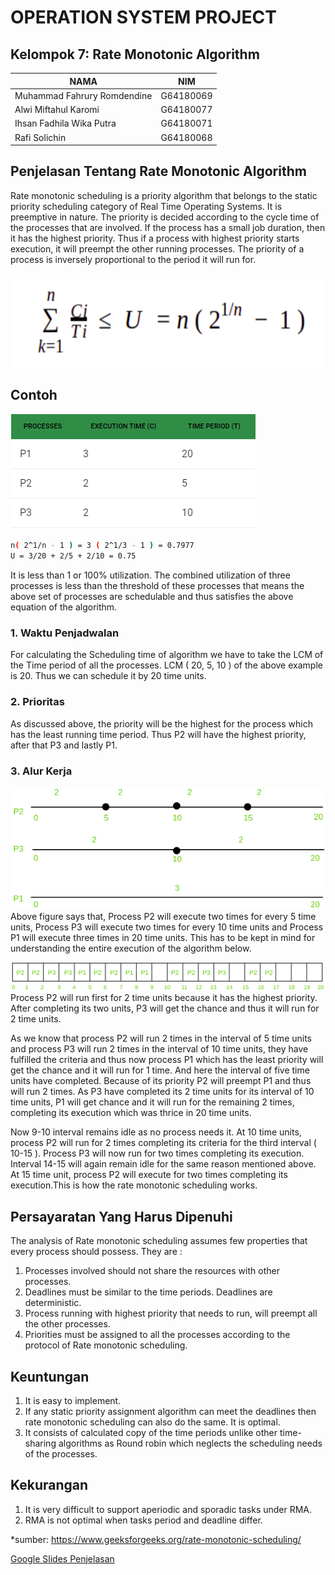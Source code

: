 # OPERATION SYSTEM PROJECT

## Kelompok 7: Rate Monotonic Algorithm

| NAMA | NIM |
| ------ | ------ |
| Muhammad Fahrury Romdendine | G64180069 |
| Alwi Miftahul Karomi | G64180077 |
| Ihsan Fadhila Wika Putra | G64180071 |
| Rafi Solichin | G64180068 |


## Penjelasan Tentang Rate Monotonic Algorithm
Rate monotonic scheduling is a priority algorithm that belongs to the static priority scheduling category of Real Time Operating Systems. It is preemptive in nature. The priority is decided according to the cycle time of the processes that are involved. If the process has a small job duration, then it has the highest priority. Thus if a process with highest priority starts execution, it will preempt the other running processes. The priority of a process is inversely proportional to the period it will run for.

![alt text](https://github.com/fahrury-rdd27/SO-PROJEK/blob/master/formula7.png)

## Contoh
![alt text](https://github.com/fahrury-rdd27/SO-PROJEK/blob/master/cth.png)


```sh
n( 2^1/n - 1 ) = 3 ( 2^1/3 - 1 ) = 0.7977
U = 3/20 + 2/5 + 2/10 = 0.75 
```


It is less than 1 or 100% utilization. The combined utilization of three processes is less than the threshold of these processes that means the above set of processes are schedulable and thus satisfies the above equation of the algorithm.


### 1. Waktu Penjadwalan
For calculating the Scheduling time of algorithm we have to take the LCM of the Time period of all the processes. LCM ( 20, 5, 10 ) of the above example is 20. Thus we can schedule it by 20 time units.

### 2. Prioritas
As discussed above, the priority will be the highest for the process which has the least running time period. Thus P2 will have the highest priority, after that P3 and lastly P1.

### 3. Alur Kerja
![alt text](https://github.com/fahrury-rdd27/SO-PROJEK/blob/master/Running-time-of-the-processes1.png)
Above figure says that, Process P2 will execute two times for every 5 time units, Process P3 will execute two times for every 10 time units and Process P1 will execute three times in 20 time units. This has to be kept in mind for understanding the entire execution of the algorithm below.

![alt text](https://github.com/fahrury-rdd27/SO-PROJEK/blob/master/Gantt-Chart1.png)
Process P2 will run first for 2 time units because it has the highest priority. After completing its two units, P3 will get the chance and thus it will run for 2 time units.

As we know that process P2 will run 2 times in the interval of 5 time units and process P3 will run 2 times in the interval of 10 time units, they have fulfilled the criteria and thus now process P1 which has the least priority will get the chance and it will run for 1 time. And here the interval of five time units have completed. Because of its priority P2 will preempt P1 and thus will run 2 times. As P3 have completed its 2 time units for its interval of 10 time units, P1 will get chance and it will run for the remaining 2 times, completing its execution which was thrice in 20 time units.

Now 9-10 interval remains idle as no process needs it. At 10 time units, process P2 will run for 2 times completing its criteria for the third interval ( 10-15 ). Process P3 will now run for two times completing its execution. Interval 14-15 will again remain idle for the same reason mentioned above. At 15 time unit, process P2 will execute for two times completing its execution.This is how the rate monotonic scheduling works.

## Persayaratan Yang Harus Dipenuhi
The analysis of Rate monotonic scheduling assumes few properties that every process should possess. They are :
1. Processes involved should not share the resources with other processes.
2. Deadlines must be similar to the time periods. Deadlines are deterministic.
3. Process running with highest priority that needs to run, will preempt all the other processes.
4. Priorities must be assigned to all the processes according to the protocol of Rate monotonic scheduling.

## Keuntungan
1. It is easy to implement.
2. If any static priority assignment algorithm can meet the deadlines then rate monotonic scheduling can also do the same. It is optimal.
3. It consists of calculated copy of the time periods unlike other time-sharing algorithms as Round robin which neglects the scheduling needs of the processes.

## Kekurangan
1. It is very difficult to support aperiodic and sporadic tasks under RMA.
2. RMA is not optimal when tasks period and deadline differ.

*sumber: https://www.geeksforgeeks.org/rate-monotonic-scheduling/

[Google Slides Penjelasan](https://ipb.link/projek-so-kel7)
